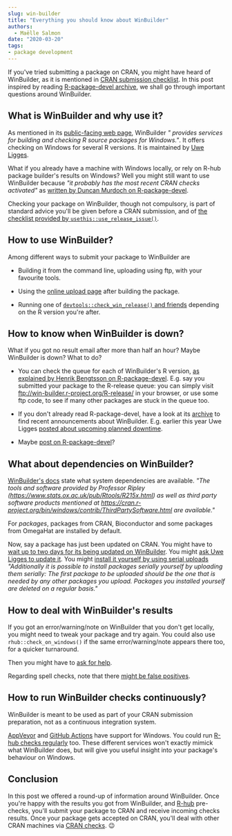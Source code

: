 ```yaml
---
slug: win-builder
title: "Everything you should know about WinBuilder"
authors:
  - Maëlle Salmon
date: "2020-03-20"
tags:
- package development
---
```


If you've tried submitting a package on CRAN, you might have heard of WinBuilder, as it is mentioned in [CRAN submission checklist](https://cran.r-project.org/web/packages/submission_checklist.html).
In this post inspired by reading [R-package-devel archive](/2019/04/11/r-package-devel/), we shall go through important questions around WinBuilder.

## What is WinBuilder and why use it?

As mentioned in its [public-facing web page](https://win-builder.r-project.org/), WinBuilder _" provides services for building and checking R source packages for Windows."_. 
It offers checking on Windows for several R versions.
It is maintained by [Uwe Ligges](https://www.statistik.tu-dortmund.de/ligges.html).

What if you already have a machine with Windows locally, or rely on R-hub package builder's results on Windows?
Well you might still want to use WinBuilder because _"it probably has the most recent CRAN checks activated"_ as [written by Duncan Murdoch on R-package-devel](https://www.mail-archive.com/r-package-devel@r-project.org/msg01653.html).

Checking your package on WinBuilder, though not compulsory, is part of standard advice you'll be given before a CRAN submission, and of [the checklist provided by `usethis::use_release_issue()`](https://usethis.r-lib.org/reference/use_release_issue.html).

## How to use WinBuilder?

Among different ways to submit your package to WinBuilder are

* Building it from the command line, uploading using ftp, with your favourite tools.

* Using the [online upload page](https://win-builder.r-project.org/upload.aspx) after building the package.

* Running one of [`devtools::check_win_release()` and friends](http://devtools.r-lib.org/reference/check_win.html) depending on the R version you're after.

## How to know when WinBuilder is down?

What if you got no result email after more than half an hour?
Maybe WinBuilder is down? 
What to do?

* You can check the queue for each of WinBuilder's R version, [as explained by Henrik Bengtsson on R-package-devel](https://www.mail-archive.com/r-package-devel@r-project.org/msg05040.html). E.g. say you submitted your package to the R-release queue: you can simply visit ftp://win-builder.r-project.org/R-release/ in your browser, or use some ftp code, to see if many other packages are stuck in the queue too.

* If you don't already read R-package-devel, have a look at its [archive](https://www.mail-archive.com/r-package-devel@r-project.org/) to find recent announcements about WinBuilder. E.g. earlier this year Uwe Ligges [posted about upcoming planned downtime](https://www.mail-archive.com/r-package-devel@r-project.org/msg04995.html).

* Maybe [post on R-package-devel](https://www.mail-archive.com/r-package-devel@r-project.org/msg05024.html)?

## What about dependencies on WinBuilder?

[WinBuilder's docs](https://win-builder.r-project.org/) state what system dependencies are available.
_"The tools and software provided by Professor Ripley (https://www.stats.ox.ac.uk/pub/Rtools/R215x.html) as well as third party software products mentioned at https://cran.r-project.org/bin/windows/contrib/ThirdPartySoftware.html are available."_

For _packages_, packages from CRAN, Bioconductor and some packages from OmegaHat are installed by default.

Now, say a package has just been updated on CRAN.
You might have to [wait up to two days for its being updated on WinBuilder](https://www.mail-archive.com/r-package-devel@r-project.org/msg03934.html).
You might [ask Uwe Ligges to update it](https://www.mail-archive.com/r-package-devel@r-project.org/msg01999.html).
You might [install it yourself by using serial uploads](https://win-builder.r-project.org/) _"Additionally it is possible to install packages serially yourself by uploading them serially: The first package to be uploaded should be the one that is needed by any other packages you upload. Packages you installed yourself are deleted on a regular basis."_

## How to deal with WinBuilder's results

If you got an error/warning/note on WinBuilder that you don't get locally, you might need to tweak your package and try again.
You could also use `rhub::check_on_windows()` if the same error/warning/note appears there too, for a quicker turnaround.

Then you might have to [ask for help](/2019/04/11/r-package-devel/).

Regarding spell checks, note that there [might be false positives](https://www.mail-archive.com/r-package-devel@r-project.org/msg01061.html).

## How to run WinBuilder checks continuously?

WinBuilder is meant to be used as part of your CRAN submission preparation, not as a continuous integration system.

[AppVeyor](https://github.com/krlmlr/r-appveyor#r--appveyor--) and [GitHub Actions](https://github.com/r-lib/actions/) have support for Windows.
You could run [R-hub checks regularly](https://jozef.io/r107-multiplatform-gitlabci-rhub/) too.
These different services won't exactly mimick what WinBuilder does, but will give you useful insight into your package's behaviour on Windows.

## Conclusion

In this post we offered a round-up of information around WinBuilder.
Once you're happy with the results you got from WinBuilder, and [R-hub](/2019/03/26/why-care/) pre-checks, you'll submit your package to CRAN and receive incoming checks results.
Once your package gets accepted on CRAN, you'll deal with other CRAN machines via [CRAN checks](/2019/04/25/r-devel-linux-x86-64-debian-clang/). :wink: